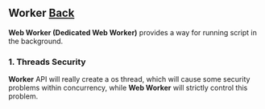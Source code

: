 ## Worker [Back](./../web_api.md)

**Web Worker (Dedicated Web Worker)** provides a way for running script in the background.

### 1. Threads Security

**Worker** API will really create a os thread, which will cause some security problems within concurrency, while **Web Worker** will strictly control this problem.